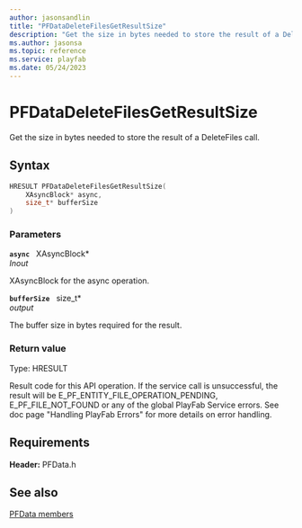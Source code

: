```yaml
---
author: jasonsandlin
title: "PFDataDeleteFilesGetResultSize"
description: "Get the size in bytes needed to store the result of a DeleteFiles call."
ms.author: jasonsa
ms.topic: reference
ms.service: playfab
ms.date: 05/24/2023
---
```


# PFDataDeleteFilesGetResultSize  

Get the size in bytes needed to store the result of a DeleteFiles call.  

## Syntax  
  
```cpp
HRESULT PFDataDeleteFilesGetResultSize(  
    XAsyncBlock* async,  
    size_t* bufferSize  
)  
```  
  
### Parameters  
  
**`async`** &nbsp; XAsyncBlock*  
*_Inout_*  
  
XAsyncBlock for the async operation.  
  
**`bufferSize`** &nbsp; size_t*  
*output*  
  
The buffer size in bytes required for the result.  
  
  
### Return value
Type: HRESULT
  
Result code for this API operation. If the service call is unsuccessful, the result will be E_PF_ENTITY_FILE_OPERATION_PENDING, E_PF_FILE_NOT_FOUND or any of the global PlayFab Service errors. See doc page "Handling PlayFab Errors" for more details on error handling.
  
  
## Requirements  
  
**Header:** PFData.h
  
## See also  
[PFData members](../pfdata_members.md)  

  
  
